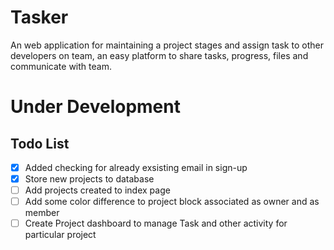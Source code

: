 # Tasker
An web application for maintaining a project stages and assign task to other developers on team, an easy platform to share tasks, progress, files and communicate with team.

# Under Development

## Todo List

- [X] Added checking for already exsisting email in sign-up
- [X] Store new projects to database
- [ ] Add projects created to index page
- [ ] Add some color difference to project block associated as owner and as member
- [ ] Create Project dashboard to manage Task and other activity for particular project